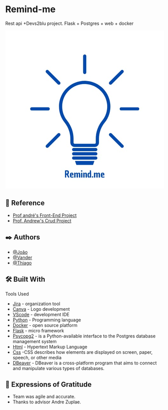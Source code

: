 # Remind-me

Rest api +Devs2blu project. Flask + Postgres + web + docker


![logo](https://github.com/JoaoVictorOlve/remind-me/blob/406aadb7722c21a92f9ddca50e4734797e0ad3db/LogoRemindMe.jpeg)



## 📍 Reference

 - [Prof andré's Front-End Project](https://github.com/AndreZuplae/Front-end)
 - [Prof. Andrew's Crud Project](https://github.com/AndreZuplae/Front-end/tree/main/modulo11)



## ✒️ Authors

- [@João](https://github.com/JoaoVictorOlve)
- [@Vander](https://github.com/Vanderlaus)
- [@Thiago](https://github.com/thiagofranca85)



## 🛠️ Built With

Tools Used

* [Jira](https://start.atlassian.com) - organization tool
* [Canva](https://www.canva.com/design/DAFMJp9Y2dI/egPWUWytIr0MWSqYgpAyUQ/edit) - Logo development
* [VScode](https://code.visualstudio.com/) - development IDE
* [Python](https://www.python.org/downloads/release/python-3111/) - Programming language
* [Docker](https://www.docker.com/products/docker-desktop/) - open source platform 
* [Flask](https://flask.palletsprojects.com/en/2.2.x/) - micro framework  
* [Psycopg2](https://pypi.org/project/psycopg2/) - is a Python-available interface to the Postgres database management system
* [Html](https://pt.wikipedia.org/wiki/HTML5) - Hypertext Markup Language
* [Css](https://developer.mozilla.org/pt-BR/docs/Web/CSS) -CSS describes how elements are displayed on screen, paper, speech, or other media
* [DBeaver](https://dbeaver.io/download/) - DBeaver is a cross-platform program that aims to connect and manipulate various types of databases.



## 🎁 Expressions of Gratitude

* Team was agile and accurate.
* Thanks to advisor Andre Zuplae.
